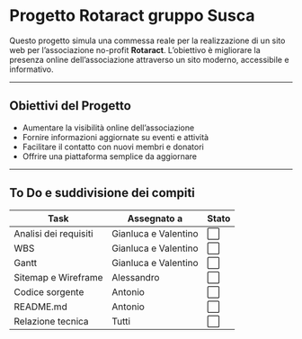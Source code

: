 # Progetto Rotaract gruppo Susca

Questo progetto simula una commessa reale per la realizzazione di un sito web per l’associazione no-profit **Rotaract**. L’obiettivo è migliorare la presenza online dell’associazione attraverso un sito moderno, accessibile e informativo.

---

## Obiettivi del Progetto

- Aumentare la visibilità online dell’associazione
- Fornire informazioni aggiornate su eventi e attività
- Facilitare il contatto con nuovi membri e donatori
- Offrire una piattaforma semplice da aggiornare

---

## To Do e suddivisione dei compiti

<p align="center">

| Task                  | Assegnato a            | Stato         |
|-----------------------|------------------------|---------------|
| Analisi dei requisiti | Gianluca e Valentino   | ⬜      |
| WBS                   | Gianluca e Valentino   | ⬜      |
| Gantt                 | Gianluca e Valentino   | ⬜      |
| Sitemap e Wireframe   | Alessandro             | ⬜      |
| Codice sorgente       | Antonio                | ⬜      |
| README.md             | Antonio                | ⬜      |
| Relazione tecnica     | Tutti                  | ⬜      |

</p>

